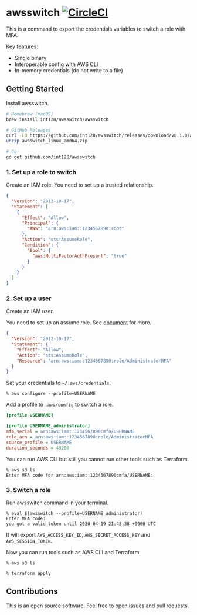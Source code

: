# awsswitch [![CircleCI](https://circleci.com/gh/int128/awsswitch.svg?style=shield)](https://circleci.com/gh/int128/awsswitch)

This is a command to export the credentials variables to switch a role with MFA.

Key features:

- Single binary
- Interoperable config with AWS CLI
- In-memory credentials (do not write to a file)


## Getting Started

Install awsswitch.

```sh
# Homebrew (macOS)
brew install int128/awsswitch/awsswitch

# GitHub Releases
curl -LO https://github.com/int128/awsswitch/releases/download/v0.1.0/awsswitch_linux_amd64.zip
unzip awsswitch_linux_amd64.zip

# Go
go get github.com/int128/awsswitch
```

### 1. Set up a role to switch

Create an IAM role.
You need to set up a trusted relationship.

```json
{
  "Version": "2012-10-17",
  "Statement": [
    {
      "Effect": "Allow",
      "Principal": {
        "AWS": "arn:aws:iam::1234567890:root"
      },
      "Action": "sts:AssumeRole",
      "Condition": {
        "Bool": {
          "aws:MultiFactorAuthPresent": "true"
        }
      }
    }
  ]
}
```

### 2. Set up a user

Create an IAM user.

You need to set up an assume role.
See [document](https://docs.aws.amazon.com/IAM/latest/UserGuide/id_roles_use_permissions-to-switch.html) for more.

```json
{
  "Version": "2012-10-17",
  "Statement": {
    "Effect": "Allow",
    "Action": "sts:AssumeRole",
    "Resource": "arn:aws:iam::1234567890:role/AdministratorMFA"
  }
}
```

Set your credentials to `~/.aws/credentials`.

```console
% aws configure --profile=USERNAME
```

Add a profile to `.aws/config` to switch a role.

```ini
[profile USERNAME]

[profile USERNAME_administrator]
mfa_serial = arn:aws:iam::1234567890:mfa/USERNAME
role_arn = arn:aws:iam::1234567890:role/AdministratorMFA
source_profile = USERNAME
duration_seconds = 43200
```

You can run AWS CLI but still you cannot run other tools such as Terraform.

```console
% aws s3 ls
Enter MFA code for arn:aws:iam::1234567890:mfa/USERNAME:
```

### 3. Switch a role

Run awsswitch command in your terminal.

```console
% eval $(awsswitch --profile=USERNAME_administrator)
Enter MFA code:
you got a valid token until 2020-04-19 21:43:38 +0000 UTC
```

It will export `AWS_ACCESS_KEY_ID`, `AWS_SECRET_ACCESS_KEY` and `AWS_SESSION_TOKEN`.

Now you can run tools such as AWS CLI and Terraform.

```console
% aws s3 ls

% terraform apply
```


## Contributions

This is an open source software. Feel free to open issues and pull requests.
